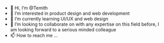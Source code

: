 - 👋 Hi, I’m @Temith
- 👀 I’m interested in product design and web development
- 🌱 I’m currently learning UI/UX and web design
- 💞️ I’m looking to collaborate on with any expertise on this field before, I am looking forward to a serious minded colleague 
- 📫 How to reach me ...

<!---
Temith/Temith is a ✨ special ✨ repository because its `README.md` (this file) appears on your GitHub profile.
You can click the Preview link to take a look at your changes.
--->
